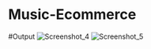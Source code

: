 # Music-Ecommerce

#Output
![Screenshot_4](https://user-images.githubusercontent.com/116673740/201705842-1b318b54-2411-4147-8378-736dd6094acb.png)
![Screenshot_5](https://user-images.githubusercontent.com/116673740/201705878-4aef4281-f6ff-462f-b87c-783cddb69f5c.png)
